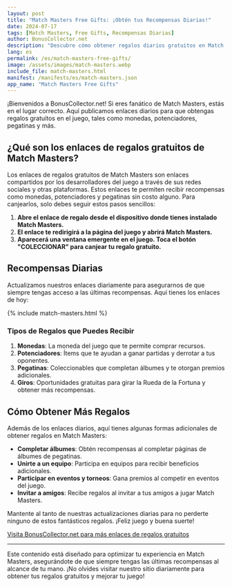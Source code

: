 ```yaml
---
layout: post
title: "Match Masters Free Gifts: ¡Obtén tus Recompensas Diarias!"
date: 2024-07-17
tags: [Match Masters, Free Gifts, Recompensas Diarias]
author: BonusCollector.net
description: "Descubre cómo obtener regalos diarios gratuitos en Match Masters, incluyendo monedas, potenciadores y más."
lang: es
permalink: /es/match-masters-free-gifts/
image: /assets/images/match-masters.webp
include_file: match-masters.html
manifest: /manifests/es/match-masters.json
app_name: "Match Masters Free Gifts"
---
```


¡Bienvenidos a BonusCollector.net! Si eres fanático de Match Masters, estás en el lugar correcto. Aquí publicamos enlaces diarios para que obtengas regalos gratuitos en el juego, tales como monedas, potenciadores, pegatinas y más.

## ¿Qué son los enlaces de regalos gratuitos de Match Masters?

Los enlaces de regalos gratuitos de Match Masters son enlaces compartidos por los desarrolladores del juego a través de sus redes sociales y otras plataformas. Estos enlaces te permiten recibir recompensas como monedas, potenciadores y pegatinas sin costo alguno. Para canjearlos, solo debes seguir estos pasos sencillos:

1. **Abre el enlace de regalo desde el dispositivo donde tienes instalado Match Masters.**
2. **El enlace te redirigirá a la página del juego y abrirá Match Masters.**
3. **Aparecerá una ventana emergente en el juego. Toca el botón "COLECCIONAR" para canjear tu regalo gratuito.**

## Recompensas Diarias

Actualizamos nuestros enlaces diariamente para asegurarnos de que siempre tengas acceso a las últimas recompensas. Aquí tienes los enlaces de hoy:

{% include match-masters.html %}

### Tipos de Regalos que Puedes Recibir

1. **Monedas**: La moneda del juego que te permite comprar recursos.
2. **Potenciadores**: Ítems que te ayudan a ganar partidas y derrotar a tus oponentes.
3. **Pegatinas**: Coleccionables que completan álbumes y te otorgan premios adicionales.
4. **Giros**: Oportunidades gratuitas para girar la Rueda de la Fortuna y obtener más recompensas.

## Cómo Obtener Más Regalos

Además de los enlaces diarios, aquí tienes algunas formas adicionales de obtener regalos en Match Masters:

- **Completar álbumes**: Obtén recompensas al completar páginas de álbumes de pegatinas.
- **Unirte a un equipo**: Participa en equipos para recibir beneficios adicionales.
- **Participar en eventos y torneos**: Gana premios al competir en eventos del juego.
- **Invitar a amigos**: Recibe regalos al invitar a tus amigos a jugar Match Masters.

Mantente al tanto de nuestras actualizaciones diarias para no perderte ninguno de estos fantásticos regalos. ¡Feliz juego y buena suerte!

[Visita BonusCollector.net para más enlaces de regalos gratuitos](https://bonuscollector.net/es/)

---

Este contenido está diseñado para optimizar tu experiencia en Match Masters, asegurándote de que siempre tengas las últimas recompensas al alcance de tu mano. ¡No olvides visitar nuestro sitio diariamente para obtener tus regalos gratuitos y mejorar tu juego!